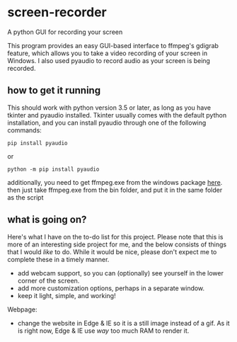 # screen-recorder
A python GUI for recording your screen

This program provides an easy GUI-based interface to ffmpeg's gdigrab feature, which allows you to take a video recording of your screen in Windows. I also used pyaudio to record audio as your screen is being recorded.

## how to get it running
This should work with python version 3.5 or later, as long as you have tkinter and pyaudio installed. Tkinter usually comes with the default python installation, and you can install pyaudio through one of the following commands:
```
pip install pyaudio
```
or
```
python -m pip install pyaudio
```
additionally, you need to get ffmpeg.exe from the windows package [here](https://ffmpeg.org/download.html#build-windows). then just take ffmpeg.exe from the bin folder, and put it in the same folder as the script

## what is going on?

Here's what I have on the to-do list for this project. Please note that this is more of an interesting side project for me, and the below consists of things that I would _like_ to do. While it would be nice, please don't expect me to complete these in a timely manner.

* add webcam support, so you can (optionally) see yourself in the lower corner of the screen.
* add more customization options, perhaps in a separate window.
* keep it light, simple, and working!

Webpage:
* change the website in Edge & IE so it is a still image instead of a gif. As it is right now, Edge & IE use _way_ too much RAM to render it.
